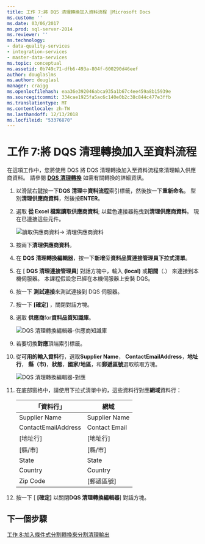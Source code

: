 ```yaml
---
title: 工作 7:將 DQS 清理轉換加入資料流程 |Microsoft Docs
ms.custom: ''
ms.date: 03/06/2017
ms.prod: sql-server-2014
ms.reviewer: ''
ms.technology:
- data-quality-services
- integration-services
- master-data-services
ms.topic: conceptual
ms.assetid: 0b749c71-dfb6-493a-804f-600290d46eef
author: douglaslms
ms.author: douglasl
manager: craigg
ms.openlocfilehash: eaa36e392046abca935a1b67c4ee459a8b15939e
ms.sourcegitcommit: 334cae1925fa5ac6c140e0b2c38c844c477e3ffb
ms.translationtype: MT
ms.contentlocale: zh-TW
ms.lasthandoff: 12/13/2018
ms.locfileid: "53376870"
---
```

# <a name="task-7-adding-dqs-cleansing-transform-to-the-data-flow"></a>工作 7:將 DQS 清理轉換加入至資料流程
  在這項工作中，您將使用 DQS 將 DQS 清理轉換加入至資料流程來清理輸入供應商資料。 請參閱 **[DQS 清理轉換](https://msdn.microsoft.com/library/ee677619.aspx)** 如需有關轉換的詳細資訊。  
  
1.  以滑鼠右鍵按一下**DQS 清理**中**資料流程**索引標籤，然後按一下**重新命名**。 型別**清理供應商資料**，然後按**ENTER**。  
  
2.  選取 **從 Excel 檔案讀取供應商資料**; 以藍色連接器拖曳到**清理供應商資料**。 現在已連接這些元件。  
  
     ![讀取供應商資料-> 清理供應商資料](../../2014/tutorials/media/et-addingdqscleansingtransformtothedataflow-01.jpg "讀取供應商資料-> 清理供應商資料")  
  
3.  按兩下**清理供應商資料**。  
  
4.  在  **DQS 清理轉換編輯器**，按一下**新增**旁**資料品質連接管理員下拉式清單**。  
  
5.  在 [ **DQS 清理連接管理員**] 對話方塊中，輸入 **(local)** 或**期間**（.） 來連接到本機伺服器。 本課程假設您已經在本機伺服器上安裝 DQS。  
  
6.  按一下 **測試連接**來測試連接到 DQS 伺服器。  
  
7.  按一下 **[確定]** ，關閉對話方塊。  
  
8.  選取 **供應商**for**資料品質知識庫**。  
  
     ![DQS 清理轉換編輯器-供應商知識庫](../../2014/tutorials/media/et-addingdqscleansingtransformtothedataflow-02.jpg "DQS 清理轉換編輯器-供應商知識庫")  
  
9. 若要切換**對應**頂端索引標籤。  
  
10. 從**可用的輸入資料行**，選取**Supplier Name**， **ContactEmailAddress**，**地址行**， **縣（市)**，**狀態**，**國家/地區**，和**郵遞區號**選取核取方塊。  
  
     ![DQS 清理轉換編輯器-對應](../../2014/tutorials/media/et-addingdqscleansingtransformtothedataflow-03.jpg "DQS 清理轉換編輯器-對應")  
  
11. 在底部窗格中，請使用下拉式清單中的，這些資料行對應**網域**資料行：  
  
    |「資料行」|網域|  
    |------------|------------|  
    |Supplier Name|Supplier Name|  
    |ContactEmailAddress|Contact Email|  
    |[地址行]|[地址行]|  
    |[縣/市]|[縣/市]|  
    |State|State|  
    |Country|Country|  
    |Zip Code|[郵遞區號]|  
  
12. 按一下 [ **[確定]** 以關閉**DQS 清理轉換編輯器**] 對話方塊。  
  
## <a name="next-step"></a>下一個步驟  
 [工作 8:加入條件式分割轉換來分割清理輸出](../../2014/tutorials/task-8-adding-conditional-split-transform-to-split-cleansing-output.md)  
  
  
